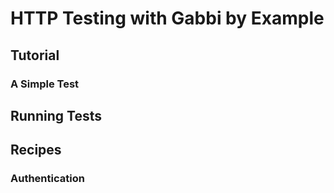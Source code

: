 # HTTP Testing with Gabbi by Example

## Tutorial
### A Simple Test

## Running Tests
## Recipes
### Authentication

